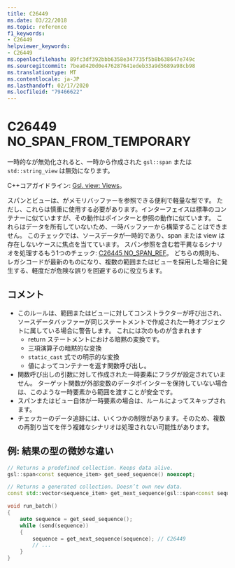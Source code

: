 ```yaml
---
title: C26449
ms.date: 03/22/2018
ms.topic: reference
f1_keywords:
- C26449
helpviewer_keywords:
- C26449
ms.openlocfilehash: 89fc3df392bbb6358e347735f5b8b638647e749c
ms.sourcegitcommit: 7bea0420d0e476287641edeb33a9d5689a98cb98
ms.translationtype: MT
ms.contentlocale: ja-JP
ms.lasthandoff: 02/17/2020
ms.locfileid: "79466622"
---
```

# <a name="c26449-no_span_from_temporary"></a>C26449 NO_SPAN_FROM_TEMPORARY

一時的なが無効化されると、一時から作成された `gsl::span` または `std::string_view` は無効になります。

C++コアガイドライン: [Gsl. view: Views](https://github.com/isocpp/CppCoreGuidelines/blob/master/CppCoreGuidelines.md#gslview-views)。

スパンとビューは、がメモリバッファーを参照できる便利で軽量な型です。 ただし、これらは慎重に使用する必要があります。インターフェイスは標準のコンテナーに似ていますが、その動作はポインターと参照の動作に似ています。 これらはデータを所有していないため、一時バッファーから構築することはできません。 このチェックでは、ソースデータが一時的であり、span または view は存在しないケースに焦点を当てています。 スパン参照を含む若干異なるシナリオを処理するもう1つのチェック: [C26445 NO_SPAN_REF](c26445.md)。 どちらの規則も、レガシコードが最新のものになり、複数の範囲またはビューを採用した場合に発生する、軽度だが危険な誤りを回避するのに役立ちます。

## <a name="remarks"></a>コメント

- このルールは、範囲またはビューに対してコンストラクターが呼び出され、ソースデータバッファーが同じステートメントで作成された一時オブジェクトに属している場合に警告します。 これには次のものが含まれます
  - return ステートメントにおける暗黙の変換です。
  - 三項演算子の暗黙的な変換
  - `static_cast` 式での明示的な変換
  - 値によってコンテナーを返す関数呼び出し。
- 関数呼び出しの引数に対して作成された一時要素にフラグが設定されていません。 ターゲット関数が外部変数のデータポインターを保持していない場合は、このような一時要素から範囲を渡すことが安全です。
- スパンまたはビュー自体が一時要素の場合は、ルールによってスキップされます。
- チェッカーのデータ追跡には、いくつかの制限があります。そのため、複数の再割り当てを伴う複雑なシナリオは処理されない可能性があります。

## <a name="example-subtle-difference-in-result-types"></a>例: 結果の型の微妙な違い

```cpp
// Returns a predefined collection. Keeps data alive.
gsl::span<const sequence_item> get_seed_sequence() noexcept;

// Returns a generated collection. Doesn’t own new data.
const std::vector<sequence_item> get_next_sequence(gsl::span<const sequence_item>);

void run_batch()
{
    auto sequence = get_seed_sequence();
    while (send(sequence))
    {
        sequence = get_next_sequence(sequence); // C26449
        // ...
    }
}
```
